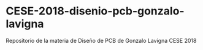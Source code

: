 # CESE-2018-disenio-pcb-gonzalo-lavigna
Repositorio de la materia de Diseño de PCB de Gonzalo Lavigna CESE 2018
